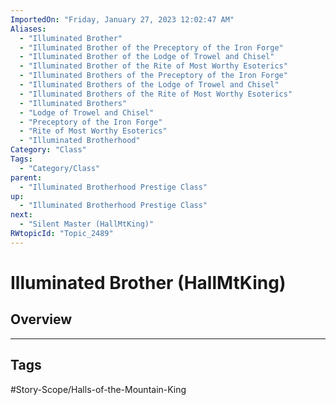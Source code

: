```yaml
---
ImportedOn: "Friday, January 27, 2023 12:02:47 AM"
Aliases:
  - "Illuminated Brother"
  - "Illuminated Brother of the Preceptory of the Iron Forge"
  - "Illuminated Brother of the Lodge of Trowel and Chisel"
  - "Illuminated Brother of the Rite of Most Worthy Esoterics"
  - "Illuminated Brothers of the Preceptory of the Iron Forge"
  - "Illuminated Brothers of the Lodge of Trowel and Chisel"
  - "Illuminated Brothers of the Rite of Most Worthy Esoterics"
  - "Illuminated Brothers"
  - "Lodge of Trowel and Chisel"
  - "Preceptory of the Iron Forge"
  - "Rite of Most Worthy Esoterics"
  - "Illuminated Brotherhood"
Category: "Class"
Tags:
  - "Category/Class"
parent:
  - "Illuminated Brotherhood Prestige Class"
up:
  - "Illuminated Brotherhood Prestige Class"
next:
  - "Silent Master (HallMtKing)"
RWtopicId: "Topic_2489"
---
```

# Illuminated Brother (HallMtKing)
## Overview

---
## Tags
#Story-Scope/Halls-of-the-Mountain-King


